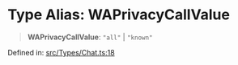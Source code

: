 # Type Alias: WAPrivacyCallValue

> **WAPrivacyCallValue**: `"all"` \| `"known"`

Defined in: [src/Types/Chat.ts:18](https://github.com/Fokusdotid/Baileys/blob/abcb8d9f2160683543784d4a7641ec0f8c55ed7e/src/Types/Chat.ts#L18)
